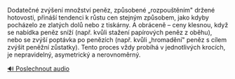 
Dodatečné zvýšení množství peněz, způsobené „rozpouštěním" držené hotovosti, přináší tendenci k růstu cen stejným způsobem, jako kdyby pocházelo ze zlatých dolů nebo z tiskárny. A obráceně – ceny klesnou, když se nabídka peněz sníží (např. kvůli stažení papírových peněz z oběhu), nebo se zvýší poptávka po penězích (např. kvůli „hromadění" peněz s cílem zvýšit peněžní zůstatky). Tento proces vždy probíhá v jednotlivých krocích, je nepravidelný, asymetrický a nerovnoměrný.

[🔊 Poslechnout audio](/data/7-paragraphs/audio/chapter_78/para_008-Dodaten-zven-mnostv-penz-zpsoben-rozpo.mp3)
